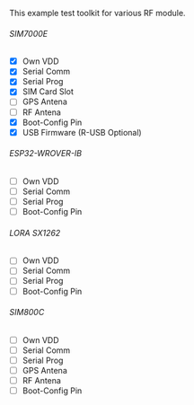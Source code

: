 This example test toolkit for various RF module.

###### SIM7000E
- [x] Own VDD
- [x] Serial Comm
- [x] Serial Prog
- [x] SIM Card Slot
- [ ] GPS Antena
- [ ] RF Antena
- [x] Boot-Config Pin
- [x] USB Firmware (R-USB Optional)

###### ESP32-WROVER-IB
- [ ] Own VDD
- [ ] Serial Comm
- [ ] Serial Prog
- [ ] Boot-Config Pin

###### LORA SX1262
- [ ] Own VDD
- [ ] Serial Comm
- [ ] Serial Prog
- [ ] Boot-Config Pin

###### SIM800C
- [ ] Own VDD
- [ ] Serial Comm
- [ ] Serial Prog
- [ ] GPS Antena
- [ ] RF Antena
- [ ] Boot-Config Pin